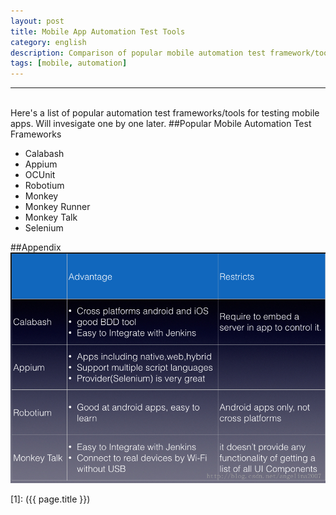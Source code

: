 ```yaml
---
layout: post
title: Mobile App Automation Test Tools
category: english
description: Comparison of popular mobile automation test framework/tools
tags: [mobile, automation]
---
```

***
<br/>Here's a list of popular automation test frameworks/tools for testing mobile apps. Will invesigate one by one later.
##Popular Mobile Automation Test Frameworks
* Calabash
* Appium
* OCUnit
* Robotium
* Monkey
* Monkey Runner
* Monkey Talk
* Selenium

##Appendix
![comparisonmobiletesttool](/images/english/comparisonmobiletesttool.png)

[Angelia]:    http://angeliaw.github.com   "Angelia"
[1]:    ({{ page.title }})
